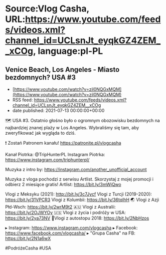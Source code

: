 # Source:Vlog Casha, URL:https://www.youtube.com/feeds/videos.xml?channel_id=UCLsnJt_eyqkGZ4ZEM__xCOg, language:pl-PL

## Venice Beach, Los Angeles - Miasto bezdomnych? USA #3
 - [https://www.youtube.com/watch?v=zil0NQGxMQM](https://www.youtube.com/watch?v=zil0NQGxMQM)
 - RSS feed: https://www.youtube.com/feeds/videos.xml?channel_id=UCLsnJt_eyqkGZ4ZEM__xCOg
 - date published: 2021-07-13 00:00:00+00:00

🗺️ USA #3. Ostatnio głośno było o ogromnym obozowisku bezdomnych na najbardziej znanej plaży w Los Angeles. Wybraliśmy się tam, aby zweryfikować jak wygląda to dziś.

❗ Zostań Patronem kanału!
https://patronite.pl/vlogcasha

Kanał Piotrka:  @TripHunterPL 
Instagram Piotrka: https://www.instagram.com/triphunterpl/

Muzyka z intro by: https://instagram.com/another_unofficial_account

Muzyka z vloga pochodzi z serwisu Artlist. Skorzystaj z mojej promocji i odbierz 2 miesiące gratis!
Artlist: https://bit.ly/3mWjQwo

Vlogi z Meksyku (2021): http://bit.ly/3c7Jycf
Vlogi z Turcji (2019-2020): https://bit.ly/31VPCR3
Vlogi z Kolumbii: https://bit.ly/36tqlhH
🌏 Vlogi z Azji Płd-Wsch: https://bit.ly/2wrM9t2
🇦🇺 Vlogi z Australii: https://bit.ly/2OJWYOy
🇺🇸 Vlogi z życia i podróży w USA: https://bit.ly/2ya73NV
🚙Vlogi z autostopu 2018: https://bit.ly/2NbHzos

▸ Instagram: https://www.instagram.com/vlogcasha
▸ Facebook: https://www.facebook.com/vlogcasha/
▸ "Grupa Casha" na FB: https://bit.ly/2N1a6wX

#PodróżeCasha #USA

